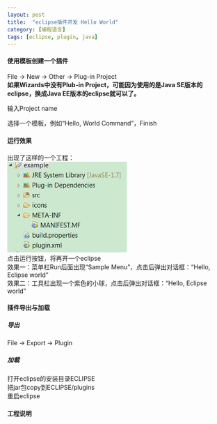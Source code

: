 ```yaml
---
layout: post
title:  "eclipse插件开发 Hello World"
category: [编程语言]
tags: [eclipse, plugin, java]
---
```


#### 使用模板创建一个插件

File -> New -> Other -> Plug-in Project  
**如果Wizards中没有Plub-in Project，可能因为使用的是Java SE版本的eclipse，换成Java EE版本的eclipse就可以了。**  
  
输入Project name

选择一个模板，例如“Hello, World Command”，Finish

#### 运行效果

出现了这样的一个工程：  
![](/image/create-a-eclipse-plugin-by-template-0.jpg)  
点击运行按钮，将再开一个eclipse  
效果一：菜单栏Run后面出现“Sample Menu”，点击后弹出对话框：“Hello, Eclipse world”  
效果二：工具栏出现一个紫色的小球，点击后弹出对话框：“Hello, Eclipse world”  

#### 插件导出与加载

##### 导出

File -> Export -> Plugin 

##### 加载

打开eclipse的安装目录ECLIPSE  
把jar包copy到ECLIPSE/plugins  
重启eclipse  

#### 工程说明

